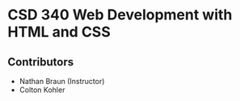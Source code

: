 # CSD 340 Web Development with HTML and CSS

## Contributors
- Nathan Braun (Instructor)
- Colton Kohler